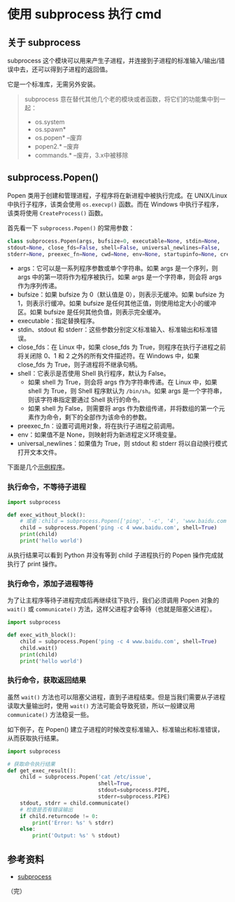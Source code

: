 # 使用 subprocess 执行 cmd

## 关于 subprocess

subprocess 这个模块可以用来产生子进程，并连接到子进程的标准输入/输出/错误中去，还可以得到子进程的返回值。

它是一个标准库，无需另外安装。

> subprocess 意在替代其他几个老的模块或者函数，将它们的功能集中到一起：
> * os.system
> * os.spawn*
> * os.popen* –废弃
> * popen2.* –废弃
> * commands.* –废弃，3.x中被移除

## subprocess.Popen()

Popen 类用于创建和管理进程，子程序将在新进程中被执行完成。在 UNIX/Linux 中执行子程序，该类会使用 `os.execvp()` 函数。而在 Windows 中执行子程序，该类将使用 `CreateProcess()` 函数。

首先看一下 `subprocess.Popen()` 的常用参数：

```python
class subprocess.Popen(args, bufsize=0, executable=None, stdin=None,
stdout=None, close_fds=False, shell=False, universal_newlines=False,
stderr=None, preexec_fn=None, cwd=None, env=None, startupinfo=None, creationflags=0)
```

* args：它可以是一系列程序参数或单个字符串。如果 args 是一个序列，则 args 中的第一项将作为程序被执行。如果 args 是一个字符串，则会将 args 作为序列传递。
* bufsize：如果 bufsize 为 0（默认值是 0），则表示无缓冲。如果 bufsize 为 1，则表示行缓冲。如果 bufsize 是任何其他正值，则使用给定大小的缓冲区。如果 bufsize 是任何其他负值，则表示完全缓冲。
* executable：指定替换程序。
* stdin、stdout 和 stderr：这些参数分别定义标准输入、标准输出和标准错误。
* close_fds：在 Linux 中，如果 close_fds 为 True，则程序在执行子进程之前将关闭除 0、1 和 2 之外的所有文件描述符。在 Windows 中，如果 close_fds 为 True，则子进程将不继承句柄。
* shell：它表示是否使用 Shell 执行程序，默认为 False。
  * 如果 shell 为 True，则会将 args 作为字符串传递。在 Linux 中，如果 shell 为 True，则 Shell 程序默认为 `/bin/sh`。如果 args 是一个字符串，则该字符串指定要通过 Shell 执行的命令。
  * 如果 shell 为 False，则需要将 args 作为数组传递，并将数组的第一个元素作为命令，剩下的全部作为该命令的参数。
* preexec_fn：设置可调用对象，将在执行子进程之前调用。
* env：如果值不是 None，则映射将为新进程定义环境变量。
* universal_newlines：如果值为 True，则 stdout 和 stderr 将以自动换行模式打开文本文件。

下面是几个[示例程序](https://github.com/wenyuan/practice-in-python/blob/main/devops-case/subprocess_example.py)。

### 执行命令，不等待子进程

```python
import subprocess

def exec_without_block():
    # 或者：child = subprocess.Popen(['ping', '-c', '4', 'www.baidu.com'])
    child = subprocess.Popen('ping -c 4 www.baidu.com', shell=True)
    print(child)
    print('hello world')
```

从执行结果可以看到 Python 并没有等到 child 子进程执行的 Popen 操作完成就执行了 print 操作。

### 执行命令，添加子进程等待

为了让主程序等待子进程完成后再继续往下执行，我们必须调用 Popen 对象的 `wait()` 或 `communicate()` 方法，这样父进程才会等待（也就是阻塞父进程）。

```python
import subprocess

def exec_with_block():
    child = subprocess.Popen('ping -c 4 www.baidu.com', shell=True)
    child.wait()
    print(child)
    print('hello world')
```

### 执行命令，获取返回结果

虽然 `wait()` 方法也可以阻塞父进程，直到子进程结束。但是当我们需要从子进程读取大量输出时，使用 `wait()` 方法可能会导致死锁，所以一般建议用 `communicate()` 方法稳妥一些。

如下例子，在 Popen() 建立子进程的时候改变标准输入、标准输出和标准错误，从而获取执行结果。

```python
import subprocess

# 获取命令执行结果
def get_exec_result():
    child = subprocess.Popen('cat /etc/issue',
                             shell=True,
                             stdout=subprocess.PIPE,
                             stderr=subprocess.PIPE)
    stdout, stdrr = child.communicate()
    # 检查是否有错误输出
    if child.returncode != 0:
        print('Error: %s' % stdrr)
    else:
        print('Output: %s' % stdout)
```

## 参考资料

* [subprocess](https://docs.python.org/zh-cn/3/library/subprocess.html "subprocess -- 子进程管理")

（完）
